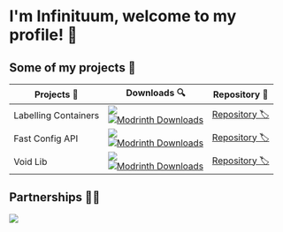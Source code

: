 # I'm Infinituum, welcome to my profile! 🌱

## Some of my projects 💭

| Projects 🔧 | Downloads 🔍 | Repository 🦑 |
| ----------- | ------------- | ---------- |
| Labelling Containers | ![](https://cf.way2muchnoise.eu/844270.svg)<br/>[![Modrinth Downloads](https://img.shields.io/modrinth/dt/b2T42hfY?style=flat&logo=modrinth&logoColor=ffffff&label=%20&labelColor=35da72&color=2d2d2d&link=https%3A%2F%2Fmodrinth.com%2Fmod%2Flabelling-containers)](https://modrinth.com/mod/labelling-containers) | [Repository 🏷️](https://github.com/Infinituum17/LabellingContainers) |
| Fast Config API | ![](https://cf.way2muchnoise.eu/990853.svg)<br/>[![Modrinth Downloads](https://img.shields.io/modrinth/dt/jhHNjn7K?style=flat&logo=modrinth&logoColor=ffffff&label=%20&labelColor=35da72&color=2d2d2d&link=https%3A%2F%2Fmodrinth.com%2Fmod%2Flabelling-containers)](https://modrinth.com/mod/labelling-containers) | [Repository 🏷️](https://github.com/Infinituum17/FastConfigAPI) |
| Void Lib | ![](https://cf.way2muchnoise.eu/1097945.svg)<br/>[![Modrinth Downloads](https://img.shields.io/modrinth/dt/Z7Z0JsCA?style=flat&logo=modrinth&logoColor=ffffff&label=%20&labelColor=35da72&color=2d2d2d&link=https%3A%2F%2Fmodrinth.com%2Fmod%2Flabelling-containers)](https://modrinth.com/mod/labelling-containers) | [Repository 🏷️](https://github.com/Infinituum17/VoidLib) |

## Partnerships 💪🏻

[![](https://www.bisecthosting.com/partners/custom-banners/585753b7-ea1e-4cb9-9e9a-17e648698f8c.webp)](https://www.bisecthosting.com/infinituum)
